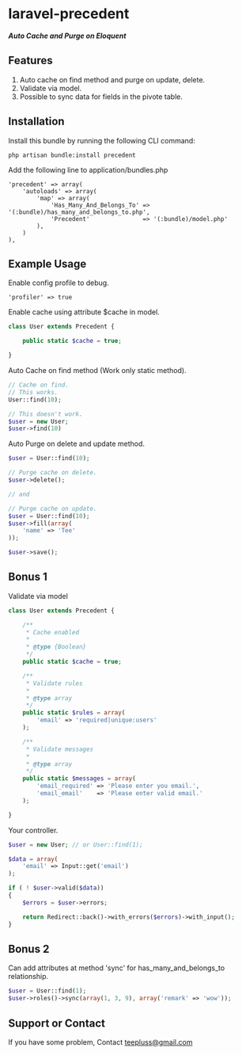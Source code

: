laravel-precedent
=================

***Auto Cache and Purge on Eloquent***

## Features

1. Auto cache on find method and purge on update, delete.
2. Validate via model.
2. Possible to sync data for fields in the pivote table.

## Installation

Install this bundle by running the following CLI command:

	php artisan bundle:install precedent

Add the following line to application/bundles.php

	'precedent' => array(
		'autoloads' => array(
			'map' => array(
				'Has_Many_And_Belongs_To' => '(:bundle)/has_many_and_belongs_to.php',
				'Precedent'               => '(:bundle)/model.php'
			),
		)
	),

## Example Usage

Enable config profile to debug.

	'profiler' => true


Enable cache using attribute $cache in model.
```php
class User extends Precedent {

	public static $cache = true;

}
```

Auto Cache on find method (Work only static method).
```php
// Cache on find.
// This works.
User::find(10);

// This doesn't work.
$user = new User;
$user->find(10)
```

Auto Purge on delete and update method.
```php
$user = User::find(10);

// Purge cache on delete.
$user->delete();

// and

// Purge cache on update.
$user = User::find(10);
$user->fill(array(
	'name' => 'Tee'
));

$user->save();
```

## Bonus 1

Validate via model

```php
class User extends Precedent {

	/**
	 * Cache enabled
	 *
	 * @type {Boolean}
	 */
	public static $cache = true;

	/**
	 * Validate rules
	 *
	 * @type array
	 */
	public static $rules = array(
		'email' => 'required|unique:users'
	);

	/**
	 * Validate messages
	 *
	 * @type array
	 */
	public static $messages = array(
		'email_required' => 'Please enter you email.',
		'email_email'    => 'Please enter valid email.'
	);

}
```

Your controller.

```php
$user = new User; // or User::find(1);

$data = array(
	'email' => Input::get('email')
);

if ( ! $user->valid($data))
{
	$errors = $user->errors;

	return Redirect::back()->with_errors($errors)->with_input();
}
```

## Bonus 2

Can add attributes at method 'sync' for has_many_and_belongs_to relationship.

```php
$user = User::find(1);
$user->roles()->sync(array(1, 3, 9), array('remark' => 'wow'));
```

## Support or Contact

If you have some problem, Contact teepluss@gmail.com